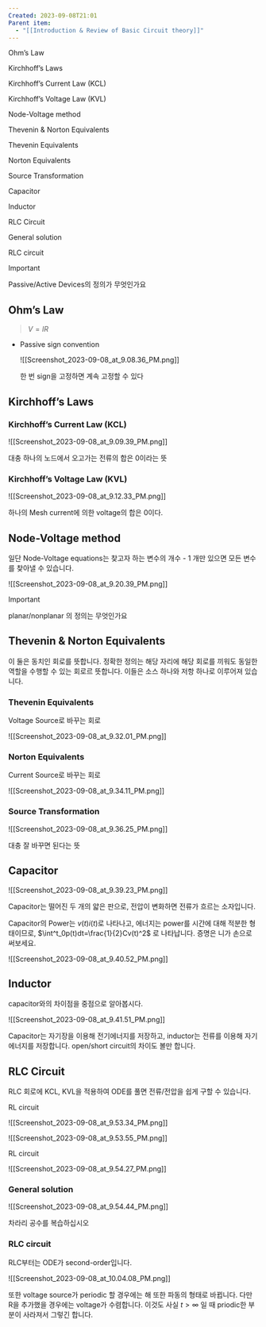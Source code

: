 ```yaml
---
Created: 2023-09-08T21:01
Parent item:
  - "[[Introduction & Review of Basic Circuit theory]]"
---
```

Ohm’s Law

Kirchhoff’s Laws

Kirchhoff’s Current Law (KCL)

Kirchhoff’s Voltage Law (KVL)

Node-Voltage method

Thevenin & Norton Equivalents

Thevenin Equivalents

Norton Equivalents

Source Transformation

Capacitor

Inductor

RLC Circuit

General solution

RLC circuit

> [!important]  
> Passive/Active Devices의 정의가 무엇인가요  

## Ohm’s Law

> $V=IR$﻿

- Passive sign convention
    
    ![[Screenshot_2023-09-08_at_9.08.36_PM.png]]
    
    한 번 sign을 고정하면 계속 고정할 수 있다
    

## Kirchhoff’s Laws

### Kirchhoff’s Current Law (KCL)

![[Screenshot_2023-09-08_at_9.09.39_PM.png]]

대충 하나의 노드에서 오고가는 전류의 합은 0이라는 뜻

### Kirchhoff’s Voltage Law (KVL)

![[Screenshot_2023-09-08_at_9.12.33_PM.png]]

하나의 Mesh current에 의한 voltage의 합은 0이다.

## Node-Voltage method

일단 Node-Voltage equations는 찾고자 하는 변수의 개수 - 1 개만 있으면 모든 변수를 찾아낼 수 있습니다.

![[Screenshot_2023-09-08_at_9.20.39_PM.png]]

> [!important]  
> planar/nonplanar 의 정의는 무엇인가요  

## Thevenin & Norton Equivalents

이 둘은 동치인 회로를 뜻합니다. 정확한 정의는 해당 자리에 해당 회로를 끼워도 동일한 역할을 수행할 수 있는 회로르 뜻합니다. 이들은 소스 하나와 저항 하나로 이루어져 있습니다.

### Thevenin Equivalents

Voltage Source로 바꾸는 회로

![[Screenshot_2023-09-08_at_9.32.01_PM.png]]

### Norton Equivalents

Current Source로 바꾸는 회로

![[Screenshot_2023-09-08_at_9.34.11_PM.png]]

### Source Transformation

![[Screenshot_2023-09-08_at_9.36.25_PM.png]]

대충 잘 바꾸면 된다는 뜻

## Capacitor

![[Screenshot_2023-09-08_at_9.39.23_PM.png]]

Capacitor는 떨어진 두 개의 얇은 판으로, 전압이 변화하면 전류가 흐르는 소자입니다.

Capacitor의 Power는 $v(t)i(t)$﻿로 나타나고, 에너지는 power를 시간에 대해 적분한 형태이므로, $\int^t_0p(t)dt=\frac{1}{2}Cv(t)^2$﻿ 로 나타납니다. 증명은 니가 손으로 써보세요.

![[Screenshot_2023-09-08_at_9.40.52_PM.png]]

## Inductor

capacitor와의 차이점을 중점으로 알아봅시다.

![[Screenshot_2023-09-08_at_9.41.51_PM.png]]

Capacitor는 자기장을 이용해 전기에너지를 저장하고, inductor는 전류를 이용해 자기 에너지를 저장합니다. open/short circuit의 차이도 볼만 합니다.

## RLC Circuit

RLC 회로에 KCL, KVL을 적용하여 ODE를 풀면 전류/전압을 쉽게 구할 수 있습니다.

RL circuit

![[Screenshot_2023-09-08_at_9.53.34_PM.png]]

![[Screenshot_2023-09-08_at_9.53.55_PM.png]]

RL circuit

![[Screenshot_2023-09-08_at_9.54.27_PM.png]]

### General solution

![[Screenshot_2023-09-08_at_9.54.44_PM.png]]

차라리 공수를 복습하십시오

### RLC circuit

RLC부터는 ODE가 second-order입니다.

![[Screenshot_2023-09-08_at_10.04.08_PM.png]]

또한 voltage source가 periodic 할 경우에는 해 또한 파동의 형태로 바뀝니다. 다만 R을 추가했을 경우에는 voltage가 수렴합니다. 이것도 사실 $t>\infty$﻿ 일 때 priodic한 부분이 사라져서 그렇긴 합니다.